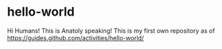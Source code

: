# hello-world

Hi Humans!
This is Anatoly speaking!
This is my first own repository as of https://guides.github.com/activities/hello-world/

